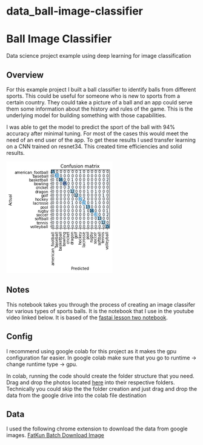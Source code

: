# data_ball-image-classifier

# Ball Image Classifier 
Data science project example using deep learning for image classification 

## Overview 
For this example project I built a ball classifier to identify balls from different sports. This could be useful for someone who is new to sports from a certain country. They could take a picture of a ball and an app could serve them some information about the history and rules of the game. This is the underlying model for building something with those capabilities. 

I was able to get the model to predict the sport of the ball with 94% accuracy after minimal tuning. For most of the cases this would meet the need of an end user of the app. To get these results I used transfer learning on a CNN trained on resnet34. This created time efficiencies and solid results. 

![alt text](https://github.com/pratama404/data_ball-image-classifier/blob/main/ball_image_classifier-master/matrix_results.png)

## Notes
This notebook takes you through the process of creating an image classifer for various types of sports balls. It is the notebook that I use in the youtube video linked below. It is based of the [fastai lesson two notebook](https://github.com/fastai/course-v3/blob/master/nbs/dl1/lesson2-download.ipynb). 

## Config
I recommend using google colab for this project as it makes the gpu configuration far easier. In google colab make sure that you go to runtime -> change runtime type -> gpu. 

In colab, running the code should create the folder structure that you need. Drag and drop the photos located [here](https://drive.google.com/open?id=12cDnAIntmAYZ2lXXyeOa_GWdU926FYLU) into their respective folders. Technically you could skip the the folder creation and just drag and drop the data from the google drive into the colab file destination

## Data 
I used the following chrome extension to download the data from google images. [FatKun Batch Download Image](https://chrome.google.com/webstore/detail/fatkun-batch-download-ima/nnjjahlikiabnchcpehcpkdeckfgnohf?hl=en)

